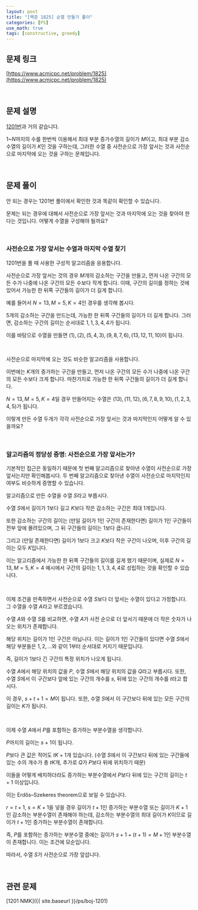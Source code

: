 ```yaml
---
layout: post
title: "[백준 1825] 순열 만들기 풀이"
categories: [PS]
use_math: true
tags: [constructive, greedy]
---
```


## 문제 링크

[https://www.acmicpc.net/problem/1825](https://www.acmicpc.net/problem/1825)

&nbsp;

## 문제 설명

[1201번](https://www.acmicpc.net/problem/1201)과 거의 같습니다.

$1$~$N$까지의 수를 한번씩 이용해서 최대 부분 증가수열의 길이가 $M$이고, 최대 부분 감소수열의 길이가 $K$인 것을 구하는데, 그러한 수열 중 사전순으로 가장 앞서는 것과 사전순으로 마지막에 오는 것을 구하는 문제입니다.

&nbsp;

## 문제 풀이

안 되는 경우는 1201번 풀이에서 확인한 것과 똑같이 확인할 수 있습니다.

문제는 되는 경우에 대해서 사전순으로 가장 앞서는 것과 마지막에 오는 것을 찾아야 한다는 것입니다.
어떻게 수열을 구성해야 될까요?

&nbsp;

### 사전순으로 가장 앞서는 수열과 마지막 수열 찾기

1201번을 풀 때 사용한 구성적 알고리즘을 응용합니다.

사전순으로 가장 앞서는 것의 경우 $M$개의 감소하는 구간을 만들고, 먼저 나온 구간의 모든 수가 나중에 나온 구간의 모든 수보다 작게 합니다.
이때, 구간의 길이를 정하는 것에 있어서 가능한 한 뒤쪽 구간들의 길이가 더 길게 합니다.

예를 들어서 $N=13, M=5, K=4$인 경우를 생각해 봅시다.

$5$개의 감소하는 구간을 만드는데, 가능한 한 뒤쪽 구간들의 길이가 더 길게 합니다.
그러면, 감소하는 구간의 길이는 순서대로 $1, 1, 3, 4, 4$가 됩니다.

이를 바탕으로 수열을 만들면 $(1), (2), (5, 4, 3), (9, 8, 7, 6), (13, 12, 11, 10)$이 됩니다.

&nbsp;

사전순으로 마지막에 오는 것도 비슷한 알고리즘을 사용합니다.

이번에는 $K$개의 증가하는 구간을 만들고, 먼저 나온 구간의 모든 수가 나중에 나온 구간의 모든 수보다 크게 합니다.
마찬가지로 가능한 한 뒤쪽 구간들의 길이가 더 길게 합니다.

$N=13, M=5, K=4$일 경우 만들어지는 수열은 $(13), (11, 12), (6, 7, 8, 9, 10), (1, 2, 3, 4, 5)$가 됩니다.

이렇게 만든 수열 두개가 각각 사전순으로 가장 앞서는 것과 마지막인지 어떻게 알 수 있을까요?

&nbsp;

### 알고리즘의 정당성 증명: 사전순으로 가장 앞서는가?

기본적인 접근은 동일하기 때문에 첫 번째 알고리즘으로 찾아낸 수열이 사전순으로 가장 앞서는지만 확인해봅시다.
두 번째 알고리즘으로 찾아낸 수열이 사전순으로 마지막인지 여부도 비슷하게 증명할 수 있습니다.

알고리즘으로 만든 수열을 수열 $S$라고 부릅시다.

수열 $S$에서 길이가 1보다 길고 $K$보다 작은 감소하는 구간은 최대 1개입니다.

또한 감소하는 구간의 길이는 (만일 길이가 1인 구간이 존재한다면) 길이가 1인 구간들이 전부 앞에 몰려있으며, 그 뒤 구간들의 길이는 1보다 큽니다.

그리고 (만일 존재한다면) 길이가 1보다 크고 $K$보다 작은 구간이 나오며, 이후 구간의 길이는 모두 $K$입니다.

이는 알고리즘에서 가능한 한 뒤쪽 구간들의 길이를 길게 했기 때문이며, 실제로 $N=13, M=5, K=4$ 예시에서 구간의 길이는 $1, 1, 3, 4, 4$로 성립하는 것을 확인할 수 있습니다.

&nbsp;

이제 조건을 만족하면서 사전순으로 수열 $S$보다 더 앞서는 수열이 있다고 가정합니다.
그 수열을 수열 $A$라고 부르겠습니다.

수열 $A$와 수열 $S$를 비교하면, 수열 $A$가 사전 순으로 더 앞서기 때문에 더 작은 숫자가 나오는 위치가 존재합니다.

해당 위치는 길이가 1인 구간은 아닙니다.
이는 길이가 1인 구간들이 있다면 수열 $S$에서 해당 부분들은 $1, 2, ...$와 같이 1부터 순서대로 커지기 때문입니다.

즉, 길이가 1보다 긴 구간의 특정 위치가 나오게 됩니다.

수열 $A$에서 해당 위치의 값을 $P$, 수열 $S$에서 해당 위치의 값을 $Q$라고 부릅시다.
또한, 수열 $S$에서 이 구간보다 앞에 있는 구간의 개수를 $s$, 뒤에 있는 구간의 개수를 $t$라고 합시다.

이 경우, $s+t+1=M$이 됩니다.
또한, 수열 $S$에서 이 구간보다 뒤에 있는 모든 구간의 길이는 $K$가 됩니다.

&nbsp;

이제 수열 $A$에서 $P$를 포함하는 증가하는 부분수열을 생각합니다.

$P$까지의 길이는 $s+1$이 됩니다.

$P$보다 큰 값은 적어도 $tK+1$개 있습니다. (수열 $S$에서 이 구간보다 뒤에 있는 구간들에 있는 수의 개수가 총 $tK$개, 추가로 $Q$가 $P$보다 뒤에 위치하기 때문)

이들을 어떻게 배치하더라도 증가하는 부분수열에서 $P$보다 뒤에 있는 구간의 길이는 $t+1$ 이상입니다.

이는 Erdős–Szekeres theorem으로 보일 수 있습니다.

$r=t+1$, $s=K+1$을 넣을 경우 길이가 $t+1$인 증가하는 부분수열 또는 길이가 $K+1$인 감소하는 부분수열이 존재해야 하는데, 감소하는 부분수열의 최대 길이가 $K$이므로 길이가 $t+1$인 증가하는 부분수열이 존재합니다.

즉, $P$를 포함하는 증가하는 부분수열 중에는 길이가 $s+1+(t+1)=M+1$인 부분수열이 존재합니다.
이는 조건에 모순입니다.

따라서, 수열 $S$가 사전순으로 가장 앞섭니다.

&nbsp;

## 관련 문제

[1201 NMK]({{ site.baseurl }}/ps/boj-1201)
